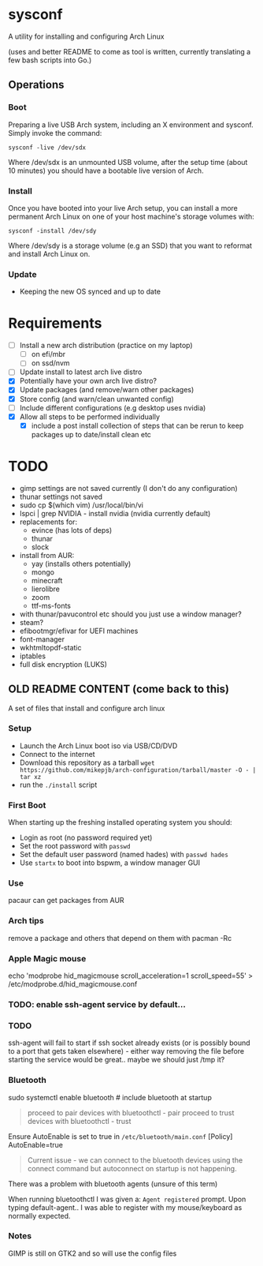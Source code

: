 # sysconf

A utility for installing and configuring Arch Linux

(uses and better README to come as tool is written, currently translating a few bash scripts into Go.)

## Operations

### Boot
Preparing a live USB Arch system, including an X environment and sysconf.  
Simply invoke the command:

`sysconf -live /dev/sdx` 

Where /dev/sdx is an unmounted USB volume, after the setup time (about 10 minutes) you should have a bootable live version of Arch.

### Install
Once you have booted into your live Arch setup, you can install a more permanent Arch Linux on one of your host machine's storage volumes with:

`sysconf -install /dev/sdy`

Where /dev/sdy is a storage volume (e.g an SSD) that you want to reformat and install Arch Linux on.

### Update
- Keeping the new OS synced and up to date

# Requirements

- [ ] Install a new arch distribution (practice on my laptop)
  - [ ] on efi/mbr
  - [ ] on ssd/nvm
- [ ] Update install to latest arch live distro
- [x] Potentially have your own arch live distro?
- [x] Update packages (and remove/warn other packages)
- [x] Store config (and warn/clean unwanted config)
- [ ] Include different configurations (e.g desktop uses nvidia)
- [x] Allow all steps to be performed individually
  - [x] include a post install collection of steps that can be rerun to keep
    packages up to date/install clean etc

# TODO

- gimp settings are not saved currently (I don't do any configuration)
- thunar settings not saved
- sudo cp $(which vim) /usr/local/bin/vi
- lspci | grep NVIDIA - install nvidia (nvidia currently default)
- replacements for:
    - evince (has lots of deps)
    - thunar
    - slock
- install from AUR:
    - yay (installs others potentially)
    - mongo
    - minecraft
    - lierolibre
    - zoom
    - ttf-ms-fonts
- with thunar/pavucontrol etc should you just use a window manager?
- steam?
- efibootmgr/efivar for UEFI machines
- font-manager
- wkhtmltopdf-static
- iptables
- full disk encryption (LUKS)

## OLD README CONTENT (come back to this)

A set of files that install and configure arch linux

### Setup

- Launch the Arch Linux boot iso via USB/CD/DVD
- Connect to the internet
- Download this repository as a tarball `wget https://github.com/mikepjb/arch-configuration/tarball/master -O - | tar xz`
- run the `./install` script

### First Boot

When starting up the freshing installed operating system you should:
- Login as root (no password required yet)
- Set the root password with `passwd`
- Set the default user password (named hades) with `passwd hades`
- Use `startx` to boot into bspwm, a window manager GUI

### Use

pacaur can get packages from AUR

### Arch tips

remove a package and others that depend on them with pacman -Rc

### Apple Magic mouse

echo 'modprobe hid_magicmouse scroll_acceleration=1 scroll_speed=55' > /etc/modprobe.d/hid_magicmouse.conf

### TODO: enable ssh-agent service by default...

### TODO

ssh-agent will fail to start if ssh socket already exists (or is possibly bound
to a port that gets taken elsewhere) - either way removing the file before
starting the service would be great.. maybe we should just /tmp it?

### Bluetooth

sudo systemctl enable bluetooth # include bluetooth at startup
> proceed to pair devices with bluetoothctl - pair <ID>
> proceed to trust devices with bluetoothctl - trust <ID>

Ensure AutoEnable is set to true in `/etc/bluetooth/main.conf`
[Policy]
AutoEnable=true

> Current issue - we can connect to the bluetooth devices using the connect
> command but autoconnect on startup is not happening.

There was a problem with bluetooth agents (unsure of this term)

When running bluetoothctl I was given a: `Agent registered` prompt. Upon typing
default-agent.. I was able to register with my mouse/keyboard as normally
expected.

### Notes

GIMP is still on GTK2 and so will use the config files
